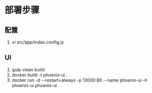 # 部署步骤

## 配置
1. vi src/app/index.config.js

## UI
1. gulp clean build
2. docker build -t phoenix-ui .
3. docker run -d --restart=always -p 13000:80 --name phoenix-ui -h phoenix-ui  phoenix-ui